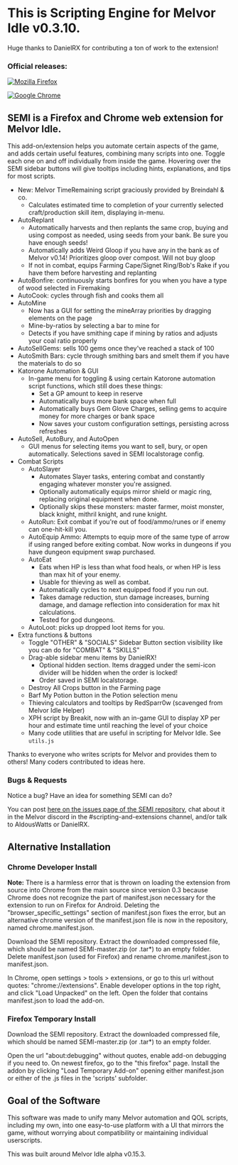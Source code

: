 # This is Scripting Engine for Melvor Idle v0.3.10.

Huge thanks to DanielRX for contributing a ton of work to the extension!

### Official releases:
[![Mozilla Firefox](https://img.shields.io/amo/v/scripting-engine-melvor-idle?label=Scripting%20Engine%20for%20Melvor%20Idle%3A%20Firefox%20Add-on&logo=Mozilla%20Firefox)](https://addons.mozilla.org/en-US/firefox/addon/scripting-engine-melvor-idle/)

[![Google Chrome](https://img.shields.io/chrome-web-store/v/mnjfmmpkdmgfpabgbeoclagnclmpmjgm?label=Scripting%20Engine%20for%20Melvor%20Idle%3A%20Chrome%20Add-on&logo=Google%20Chrome)](https://chrome.google.com/webstore/detail/scripting-engine-for-melv/mnjfmmpkdmgfpabgbeoclagnclmpmjgm?authuser=0&hl=en)

## SEMI is a Firefox and Chrome web extension for Melvor Idle.

This add-on/extension helps you automate certain aspects of the game, and adds certain useful features, combining many scripts into one. Toggle each one on and off individually from inside the game. Hovering over the SEMI sidebar buttons will give tooltips including hints, explanations, and tips for most scripts.

* New: Melvor TimeRemaining script graciously provided by Breindahl & co.
    * Calculates estimated time to completion of your currently selected craft/production skill item, displaying in-menu.
* AutoReplant
    * Automatically harvests and then replants the same crop, buying and using compost as needed, using seeds from your bank. Be sure you have enough seeds!
    * Automatically adds Weird Gloop if you have any in the bank as of Melvor v0.14! Prioritizes gloop over compost. Will not buy gloop
    * If not in combat, equips Farming Cape/Signet Ring/Bob's Rake if you have them before harvesting and replanting
* AutoBonfire: continuously starts bonfires for you when you have a type of wood selected in Firemaking
* AutoCook: cycles through fish and cooks them all
* AutoMine
    * Now has a GUI for setting the mineArray priorities by dragging elements on the page
    * Mine-by-ratios by selecting a bar to mine for
    * Detects if you have smithing cape if mining by ratios and adjusts your coal ratio properly
* AutoSellGems: sells 100 gems once they've reached a stack of 100
* AutoSmith Bars: cycle through smithing bars and smelt them if you have the materials to do so
* Katorone Automation & GUI
    * In-game menu for toggling & using certain Katorone automation script functions, which still does these things:
        * Set a GP amount to keep in reserve
        * Automatically buys more bank space when full
        * Automatically buys Gem Glove Charges, selling gems to acquire money for more charges or bank space
        * Now saves your custom configuration settings, persisting across refreshes
* AutoSell, AutoBury, and AutoOpen
    * GUI menus for selecting items you want to sell, bury, or open automatically. Selections saved in SEMI localstorage config.
* Combat Scripts
    * AutoSlayer
        * Automates Slayer tasks, entering combat and constantly engaging whatever monster you're assigned.
        * Optionally automatically equips mirror shield or magic ring, replacing original equipment when done.
        * Optionally skips these monsters: master farmer, moist monster, black knight, mithril knight, and rune knight.
    * AutoRun: Exit combat if you're out of food/ammo/runes or if enemy can one-hit-kill you.
    * AutoEquip Ammo: Attempts to equip more of the same type of arrow if using ranged before exiting combat. Now works in dungeons if you have dungeon equipment swap purchased.
    * AutoEat
        * Eats when HP is less than what food heals, or when HP is less than max hit of your enemy.
        * Usable for thieving as well as combat.
        * Automatically cycles to next equipped food if you run out.
        * Takes damage reduction, stun damage increases, burning damage, and damage reflection into consideration for max hit calculations.
        * Tested for god dungeons.
    * AutoLoot: picks up dropped loot items for you.
* Extra functions & buttons
    * Toggle "OTHER" & "SOCIALS" Sidebar Button section visibility like you can do for "COMBAT" & "SKILLS"
    * Drag-able sidebar menu items by DanielRX!
        * Optional hidden section. Items dragged under the semi-icon divider will be hidden when the order is locked!
        * Order saved in SEMI localstorage.
    * Destroy All Crops button in the Farming page
    * Barf My Potion button in the Potion selection menu
    * Thieving calculators and tooltips by RedSparr0w (scavenged from Melvor Idle Helper)
    * XPH script by Breakit, now with an in-game GUI to display XP per hour and estimate time until reaching the level of your choice
    * Many code utilities that are useful in scripting for Melvor Idle. See `utils.js`

Thanks to everyone who writes scripts for Melvor and provides them to others! Many coders contributed to ideas here.

### Bugs & Requests

Notice a bug? Have an idea for something SEMI can do?

You can post [here on the issues page of the SEMI repository](https://gitlab.com/aldousWatts/SEMI/-/issues), chat about it in the Melvor discord in the #scripting-and-extensions channel, and/or talk to AldousWatts or DanielRX.

## Alternative Installation

### Chrome Developer Install

**Note:** There is a harmless error that is thrown on loading the extension from source into Chrome from the main source since version 0.3 because Chrome does not recognize the part of manifest.json necessary for the extension to run on Firefox for Android. Deleting the "browser_specific_settings" section of manifest.json fixes the error, but an alternative chrome version of the manifest.json file is now in the repository, named chrome.manifest.json.

Download the SEMI repository. Extract the downloaded compressed file, which should be named SEMI-master.zip (or .tar*) to an empty folder. Delete manifest.json (used for Firefox) and rename chrome.manifest.json to manifest.json.

In Chrome, open settings > tools > extensions, or go to this url without quotes: "chrome://extensions". Enable developer options in the top right, and click "Load Unpacked" on the left. Open the folder that contains manifest.json to load the add-on.

### Firefox Temporary Install

Download the SEMI repository. Extract the downloaded compressed file, which should be named SEMI-master.zip (or .tar*) to an empty folder.

Open the url "about:debugging" without quotes, enable add-on debugging if you need to. On newest firefox, go to the "this firefox" page. Install the addon by clicking "Load Temporary Add-on" opening either manifest.json or either of the .js files in the 'scripts' subfolder.

## Goal of the Software
This software was made to unify many Melvor automation and QOL scripts, including my own, into one easy-to-use platform with a UI that mirrors the game, without worrying about compatibility or maintaining individual userscripts.

This was built around Melvor Idle alpha v0.15.3.
